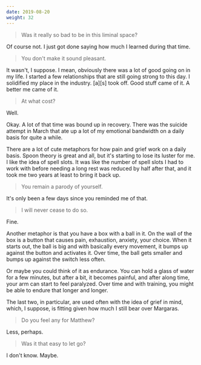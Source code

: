 ```yaml
---
date: 2019-08-20
weight: 32
---
```


> Was it really so bad to be in this liminal space?

Of course not. I just got done saying how much I learned during that time.

> You don't make it sound pleasant.

It wasn't, I suppose. I mean, obviously there was a lot of good going on in my life. I started a few relationships that are still going strong to this day. I solidified my place in the industry. [a][s] took off. Good stuff came of it. A better me came of it.

> At what cost?

Well.

Okay. A lot of that time was bound up in recovery. There was the suicide attempt in March that ate up a lot of my emotional bandwidth on a daily basis for quite a while.

There are a lot of cute metaphors for how pain and grief work on a daily basis. Spoon theory is great and all, but it's starting to lose its luster for me. I like the idea of spell slots. It was like the number of spell slots I had to work with before needing a long rest was reduced by half after that, and it took me two years at least to bring it back up.

> You remain a parody of yourself.

It's only been a few days since you reminded me of that.

> I will never cease to do so.

Fine.

Another metaphor is that you have a box with a ball in it. On the wall of the box is a button that causes pain, exhaustion, anxiety, your choice. When it starts out, the ball is big and with basically every movement, it bumps up against the button and activates it. Over time, the ball gets smaller and bumps up against the switch less often.

Or maybe you could think of it as endurance. You can hold a glass of water for a few minutes, but after a bit, it becomes painful, and after along time, your arm can start to feel paralyzed. Over time and with training, you might be able to endure that longer and longer.

The last two, in particular, are used often with the idea of grief in mind, which, I suppose, is fitting given how much I still bear over Margaras.

> Do you feel any for Matthew?

Less, perhaps.

> Was it that easy to let go?

I don't know. Maybe.
